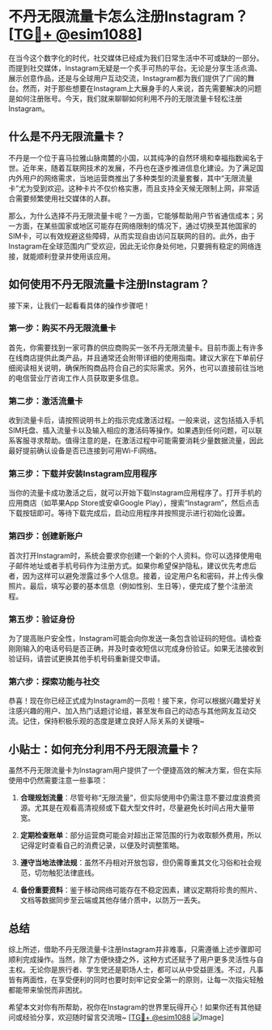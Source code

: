 # 不丹无限流量卡怎么注册Instagram？[[TG💪+ @esim1088](https://t.me/s/esim1088)]

在当今这个数字化的时代，社交媒体已经成为我们日常生活中不可或缺的一部分。而提到社交媒体，Instagram无疑是一个炙手可热的平台。无论是分享生活点滴、展示创意作品，还是与全球用户互动交流，Instagram都为我们提供了广阔的舞台。然而，对于那些想要在Instagram上大展身手的人来说，首先需要解决的问题是如何注册账号。今天，我们就来聊聊如何利用不丹的无限流量卡轻松注册Instagram。

## 什么是不丹无限流量卡？

不丹是一个位于喜马拉雅山脉南麓的小国，以其纯净的自然环境和幸福指数闻名于世。近年来，随着互联网技术的发展，不丹也在逐步推进信息化建设。为了满足国内外用户的网络需求，当地运营商推出了多种类型的流量套餐，其中“无限流量卡”尤为受到欢迎。这种卡片不仅价格实惠，而且支持全天候无限制上网，非常适合需要频繁使用社交媒体的人群。

那么，为什么选择不丹无限流量卡呢？一方面，它能够帮助用户节省通信成本；另一方面，在某些国家或地区可能存在网络限制的情况下，通过切换至其他国家的SIM卡，可以有效规避这些障碍，从而实现自由访问互联网的目的。此外，由于Instagram在全球范围内广受欢迎，因此无论你身处何地，只要拥有稳定的网络连接，就能顺利登录并使用该应用。

## 如何使用不丹无限流量卡注册Instagram？

接下来，让我们一起看看具体的操作步骤吧！

### 第一步：购买不丹无限流量卡

首先，你需要找到一家可靠的供应商购买一张不丹无限流量卡。目前市面上有许多在线商店提供此类产品，并且通常还会附带详细的使用指南。建议大家在下单前仔细阅读相关说明，确保所购商品符合自己的实际需求。另外，也可以直接前往当地的电信营业厅咨询工作人员获取更多信息。

### 第二步：激活流量卡

收到流量卡后，请按照说明书上的指示完成激活过程。一般来说，这包括插入手机SIM托盘、插入流量卡以及输入相应的激活码等操作。如果遇到任何问题，可以联系客服寻求帮助。值得注意的是，在激活过程中可能需要消耗少量数据流量，因此最好提前确认设备是否已连接到可用Wi-Fi网络。

### 第三步：下载并安装Instagram应用程序

当你的流量卡成功激活之后，就可以开始下载Instagram应用程序了。打开手机的应用商店（如苹果App Store或安卓Google Play），搜索“Instagram”，然后点击下载按钮即可。等待下载完成后，启动应用程序并按照提示进行初始化设置。

### 第四步：创建新账户

首次打开Instagram时，系统会要求你创建一个新的个人资料。你可以选择使用电子邮件地址或者手机号码作为注册方式。如果你希望保护隐私，建议优先考虑后者，因为这样可以避免泄露过多个人信息。接着，设定用户名和密码，并上传头像照片。最后，填写必要的基本信息（例如性别、生日等），便完成了整个注册流程。

### 第五步：验证身份

为了提高账户安全性，Instagram可能会向你发送一条包含验证码的短信。请检查刚刚输入的电话号码是否正确，并及时查收短信以完成身份验证。如果无法接收到验证码，请尝试更换其他手机号码重新提交申请。

### 第六步：探索功能与社交

恭喜！现在你已经正式成为Instagram的一员啦！接下来，你可以根据兴趣爱好关注感兴趣的用户、加入热门话题讨论组，甚至发布自己的动态与其他网友互动交流。记住，保持积极乐观的态度是建立良好人际关系的关键哦~

## 小贴士：如何充分利用不丹无限流量卡？

虽然不丹无限流量卡为Instagram用户提供了一个便捷高效的解决方案，但在实际使用中仍然需要注意一些事项：

1. **合理规划流量**：尽管号称“无限流量”，但实际使用中仍需注意不要过度浪费资源。尤其是在观看高清视频或下载大型文件时，尽量避免长时间占用大量带宽。
   
2. **定期检查账单**：部分运营商可能会对超出正常范围的行为收取额外费用，所以记得定时查看自己的消费记录，以便及时调整策略。
   
3. **遵守当地法律法规**：虽然不丹相对开放包容，但仍需尊重其文化习俗和社会规范，切勿触犯法律底线。
   
4. **备份重要资料**：鉴于移动网络可能存在不稳定因素，建议定期将珍贵的照片、文档等数据同步至云端或其他存储介质中，以防万一丢失。

## 总结

综上所述，借助不丹无限流量卡注册Instagram并非难事，只需遵循上述步骤即可顺利完成操作。当然，除了方便快捷之外，这种方式还赋予了用户更多灵活性与自主权。无论你是旅行者、学生党还是职场人士，都可以从中受益匪浅。不过，凡事皆有两面性，在享受便利的同时也要时刻牢记安全第一的原则，让每一次指尖轻触都能带来愉悦而非困扰。

希望本文对你有所帮助，祝你在Instagram的世界里玩得开心！如果你还有其他疑问或经验分享，欢迎随时留言交流哦~ [[TG💪+ @esim1088](https://t.me/s/esim1088) ![Image](https://i.postimg.cc/4NQfJmqS/Snipaste-2025-05-13-00-14-12.png)]